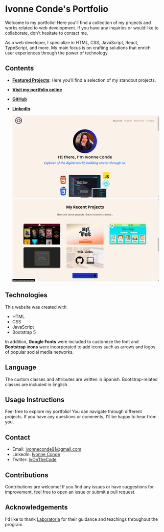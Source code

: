 # Ivonne Conde's Portfolio

Welcome to my portfolio! Here you'll find a collection of my projects and works related to web development. If you have any inquiries or would like to collaborate, don't hesitate to contact me.

As a web developer, I specialize in HTML, CSS, JavaScript, React, TypeScript, and more. My main focus is on crafting solutions that enrich user experiences through the power of technology.

## Contents

- [**Featured Projects**](https://portafolioivonne.netlify.app/#proyectos): Here you'll find a selection of my standout projects.
- [**Visit my portfolio online**](https://portafolioivonne.netlify.app/)
- [**GitHub**](https://github.com/IvonneConde)
- [**LinkedIn**](https://www.linkedin.com/in/ivonne-conde/)

  ![Portfolio](imagenes/Portfolio.png)
  ![Projects](imagenes/Projects.png)

## Technologies

This website was created with:

- HTML
- CSS
- JavaScript 
- Bootstrap 5

In addition, **Google Fonts** were included to customize the font and **Bootstrap icons** were incorporated to add icons such as arrows and logos of popular social media networks. 

## Language

The custom classes and attributes are written in Spanish. Bootstrap-related classes are included in English.

## Usage Instructions

Feel free to explore my portfolio! You can navigate through different projects. If you have any questions or comments, I'll be happy to hear from you.

## Contact

- Email: ivonneconde91@gmail.com
- LinkedIn: [Ivonne Conde](https://www.linkedin.com/in/ivonne-conde/)
- Twitter: [IvOnTheCode](https://twitter.com/IvOnTheCode)

## Contributions

Contributions are welcome! If you find any issues or have suggestions for improvement, feel free to open an issue or submit a pull request.

## Acknowledgements

I'd like to thank [Laboratoria](https://github.com/Laboratoria) for their guidance and teachings throughout the program.

